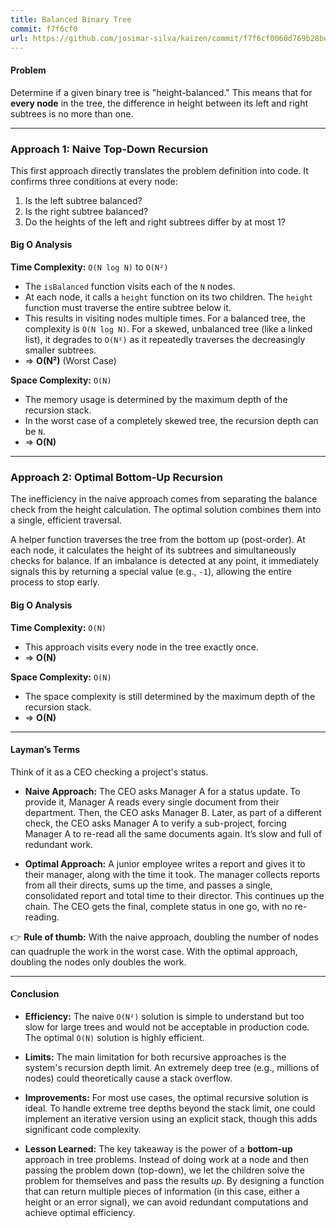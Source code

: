 ```yaml
---
title: Balanced Binary Tree
commit: f7f6cf0
url: https://github.com/josimar-silva/kaizen/commit/f7f6cf0060d769b28be5474a3040a98042500368
---
```


#### Problem
Determine if a given binary tree is "height-balanced." This means that for **every node** in the tree, the difference in height between its left and right subtrees is no more than one.

---

### Approach 1: Naive Top-Down Recursion

This first approach directly translates the problem definition into code. It confirms three conditions at every node:
1. Is the left subtree balanced?
2. Is the right subtree balanced?
3. Do the heights of the left and right subtrees differ by at most 1?

#### Big O Analysis

**Time Complexity:** `O(N log N)` to `O(N²)`
- The `isBalanced` function visits each of the `N` nodes.
- At each node, it calls a `height` function on its two children. The `height` function must traverse the entire subtree below it.
- This results in visiting nodes multiple times. For a balanced tree, the complexity is `O(N log N)`. For a skewed, unbalanced tree (like a linked list), it degrades to `O(N²)` as it repeatedly traverses the decreasingly smaller subtrees.
- ⇒ **O(N²)** (Worst Case)

**Space Complexity:** `O(N)`
- The memory usage is determined by the maximum depth of the recursion stack.
- In the worst case of a completely skewed tree, the recursion depth can be `N`.
- ⇒ **O(N)**

---

### Approach 2: Optimal Bottom-Up Recursion

The inefficiency in the naive approach comes from separating the balance check from the height calculation. The optimal solution combines them into a single, efficient traversal.

A helper function traverses the tree from the bottom up (post-order). At each node, it calculates the height of its subtrees and simultaneously checks for balance. If an imbalance is detected at any point, it immediately signals this by returning a special value (e.g., `-1`), allowing the entire process to stop early.

#### Big O Analysis

**Time Complexity:** `O(N)`
- This approach visits every node in the tree exactly once.
- ⇒ **O(N)**

**Space Complexity:** `O(N)`
- The space complexity is still determined by the maximum depth of the recursion stack.
- ⇒ **O(N)**

---

#### Layman’s Terms

Think of it as a CEO checking a project's status.

- **Naive Approach:** The CEO asks Manager A for a status update. To provide it, Manager A reads every single document from their department. Then, the CEO asks Manager B. Later, as part of a different check, the CEO asks Manager A to verify a sub-project, forcing Manager A to re-read all the same documents again. It’s slow and full of redundant work.

- **Optimal Approach:** A junior employee writes a report and gives it to their manager, along with the time it took. The manager collects reports from all their directs, sums up the time, and passes a single, consolidated report and total time to their director. This continues up the chain. The CEO gets the final, complete status in one go, with no re-reading.

👉 **Rule of thumb:** With the naive approach, doubling the number of nodes can quadruple the work in the worst case. With the optimal approach, doubling the nodes only doubles the work.

---

#### Conclusion

- **Efficiency:** The naive `O(N²)` solution is simple to understand but too slow for large trees and would not be acceptable in production code. The optimal `O(N)` solution is highly efficient.

- **Limits:** The main limitation for both recursive approaches is the system's recursion depth limit. An extremely deep tree (e.g., millions of nodes) could theoretically cause a stack overflow.

- **Improvements:** For most use cases, the optimal recursive solution is ideal. To handle extreme tree depths beyond the stack limit, one could implement an iterative version using an explicit stack, though this adds significant code complexity.

- **Lesson Learned:** The key takeaway is the power of a **bottom-up** approach in tree problems. Instead of doing work at a node and then passing the problem down (top-down), we let the children solve the problem for themselves and pass the results *up*. By designing a function that can return multiple pieces of information (in this case, either a height or an error signal), we can avoid redundant computations and achieve optimal efficiency.

